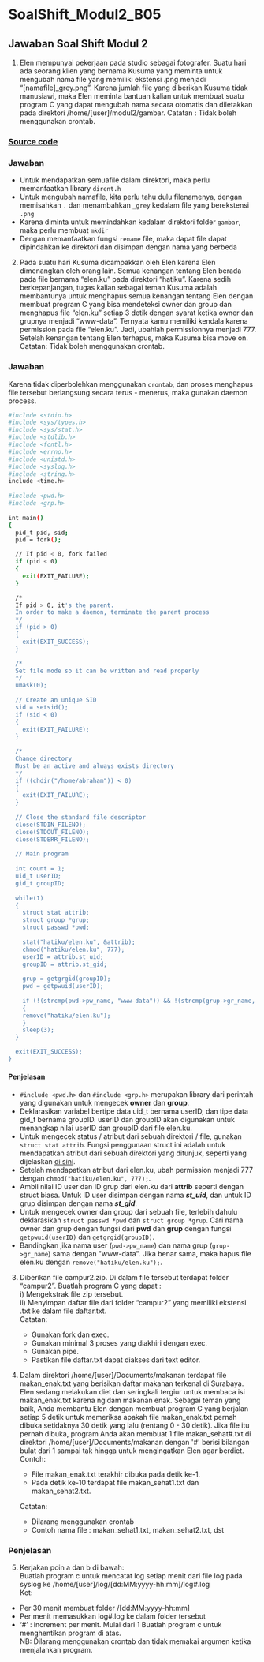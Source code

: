# SoalShift_Modul2_B05
## Jawaban Soal Shift Modul 2

1. Elen mempunyai pekerjaan pada studio sebagai fotografer. Suatu hari ada seorang klien yang bernama Kusuma yang meminta untuk mengubah nama file yang memiliki ekstensi .png menjadi “[namafile]_grey.png”. Karena jumlah file yang diberikan Kusuma tidak manusiawi, maka Elen meminta bantuan kalian untuk membuat suatu program C yang dapat mengubah nama secara otomatis dan diletakkan pada direktori /home/[user]/modul2/gambar. Catatan : Tidak boleh menggunakan crontab.<br>
### [Source code](https://github.com/fandykun/SoalShift_modul2_B05/blob/master/soal1/soal1.c)
### Jawaban
- Untuk mendapatkan semuafile dalam direktori, maka perlu memanfaatkan library `dirent.h`
- Untuk mengubah namafile, kita perlu tahu dulu filenamenya, dengan memisahkan `.` dan menambahkan `_grey` kedalam file yang berekstensi `.png`
- Karena diminta untuk memindahkan kedalam direktori folder `gambar`, maka perlu membuat `mkdir`
- Dengan memanfaatkan fungsi `rename` file, maka dapat file dapat dipindahkan ke direktori dan disimpan dengan nama yang berbeda

2. Pada suatu hari Kusuma dicampakkan oleh Elen karena Elen dimenangkan oleh orang lain. Semua kenangan tentang Elen berada pada file bernama “elen.ku” pada direktori “hatiku”. Karena sedih berkepanjangan, tugas kalian sebagai teman Kusuma adalah membantunya untuk menghapus semua kenangan tentang Elen dengan membuat program C yang bisa mendeteksi owner dan group dan menghapus file “elen.ku” setiap 3 detik dengan syarat ketika owner dan grupnya menjadi “www-data”. Ternyata kamu memiliki kendala karena permission pada file “elen.ku”. Jadi, ubahlah permissionnya menjadi 777. Setelah kenangan tentang Elen terhapus, maka Kusuma bisa move on. Catatan: Tidak boleh menggunakan crontab.

### Jawaban
Karena tidak diperbolehkan menggunakan ```crontab```, dan proses menghapus file tersebut berlangsung secara terus - menerus, maka gunakan daemon process.
```bash
#include <stdio.h>
#include <sys/types.h>
#include <sys/stat.h>
#include <stdlib.h>
#include <fcntl.h>
#include <errno.h>
#include <unistd.h>
#include <syslog.h>
#include <string.h>
include <time.h>
 
#include <pwd.h>
#include <grp.h>
 
int main()
{
  pid_t pid, sid;
  pid = fork();

  // If pid < 0, fork failed
  if (pid < 0)
  {
    exit(EXIT_FAILURE);
  }

  /* 
  If pid > 0, it's the parent.
  In order to make a daemon, terminate the parent process
  */
  if (pid > 0)
  {
    exit(EXIT_SUCCESS);
  }

  /*
  Set file mode so it can be written and read properly
  */
  umask(0);
 
  // Create an unique SID
  sid = setsid();
  if (sid < 0)
  {
    exit(EXIT_FAILURE);
  }
 
  /*
  Change directory
  Must be an active and always exists directory
  */
  if ((chdir("/home/abraham")) < 0)
  {
    exit(EXIT_FAILURE);
  }
 
  // Close the standard file descriptor
  close(STDIN_FILENO);
  close(STDOUT_FILENO);
  close(STDERR_FILENO);
 
  // Main program
    
  int count = 1;
  uid_t userID;
  gid_t groupID;
    
  while(1)
  {
    struct stat attrib;
    struct group *grup;
    struct passwd *pwd;
    
    stat("hatiku/elen.ku", &attrib);
    chmod("hatiku/elen.ku", 777);	
    userID = attrib.st_uid;
    groupID = attrib.st_gid;
    
    grup = getgrgid(groupID);
    pwd = getpwuid(userID);
    
    if (!(strcmp(pwd->pw_name, "www-data")) && !(strcmp(grup->gr_name, "www-data")))
    {
    remove("hatiku/elen.ku");
    }
    sleep(3);
  }

  exit(EXIT_SUCCESS);
}
```
#### Penjelasan
- ```#include <pwd.h>``` dan ```#include <grp.h>``` merupakan library dari perintah yang digunakan untuk mengecek **owner** dan **group**.
- Deklarasikan variabel bertipe data uid_t bernama userID, dan tipe data gid_t bernama groupID. userID dan groupID akan digunakan untuk menangkap nilai userID dan groupID dari file elen.ku.
- Untuk mengecek status / atribut dari sebuah direktori / file, gunakan ```struct stat attrib```. Fungsi penggunaan struct ini adalah untuk mendapatkan atribut dari sebuah direktori yang ditunjuk, seperti yang dijelaskan <a href="https://linux.die.net/man/2/stat">di sini</a>. 
- Setelah mendapatkan atribut dari elen.ku, ubah permission menjadi 777 dengan ```chmod("hatiku/elen.ku", 777);```.
- Ambil nilai ID user dan ID grup dari elen.ku dari **attrib** seperti dengan struct biasa. Untuk ID user disimpan dengan nama ***st_uid***, dan untuk ID grup disimpan dengan nama ***st_gid***. 
- Untuk mengecek owner dan group dari sebuah file, terlebih dahulu deklarasikan ```struct passwd *pwd``` dan ```struct group *grup```. Cari nama owner dan grup dengan fungsi dari **pwd** dan **grup** dengan fungsi ```getpwuid(userID)``` dan ```getgrgid(groupID)```.
- Bandingkan jika nama user (```pwd->pw_name```) dan nama grup (```grup->gr_name```) sama dengan "www-data". Jika benar sama, maka hapus file elen.ku dengan ```remove("hatiku/elen.ku");```.

3. Diberikan file campur2.zip. Di dalam file tersebut terdapat folder “campur2”. Buatlah program C yang dapat : <br>
	i)  Mengekstrak file zip tersebut. <br>
	ii) Menyimpan daftar file dari folder “campur2” yang memiliki ekstensi .txt ke dalam file daftar.txt.<br> 
Catatan:  
	- Gunakan fork dan exec.
	- Gunakan minimal 3 proses yang diakhiri dengan exec.
	- Gunakan pipe.
	- Pastikan file daftar.txt dapat diakses dari text editor.

4. Dalam direktori /home/[user]/Documents/makanan terdapat file makan_enak.txt yang berisikan daftar makanan terkenal di Surabaya. Elen sedang melakukan diet dan seringkali tergiur untuk membaca isi makan_enak.txt karena ngidam makanan enak. Sebagai teman yang baik, Anda membantu Elen dengan membuat program C yang berjalan setiap 5 detik untuk memeriksa apakah file makan_enak.txt pernah dibuka setidaknya 30 detik yang lalu (rentang 0 - 30 detik). Jika file itu pernah dibuka, program Anda akan membuat 1 file makan_sehat#.txt di direktori /home/[user]/Documents/makanan dengan '#' berisi bilangan bulat dari 1 sampai tak hingga untuk mengingatkan Elen agar berdiet.<br>
Contoh:
	- File makan_enak.txt terakhir dibuka pada detik ke-1.
	- Pada detik ke-10 terdapat file makan_sehat1.txt dan makan_sehat2.txt.
	
	Catatan:
	- Dilarang menggunakan crontab
	- Contoh nama file : makan_sehat1.txt, makan_sehat2.txt, dst

### Penjelasan


5. Kerjakan poin a dan b di bawah:<br>
Buatlah program c untuk mencatat log setiap menit dari file log pada syslog ke /home/[user]/log/[dd:MM:yyyy-hh:mm]/log#.log<br>
Ket:
- Per 30 menit membuat folder /[dd:MM:yyyy-hh:mm]
- Per menit memasukkan log#.log ke dalam folder tersebut
- ‘#’ : increment per menit. Mulai dari 1
Buatlah program c untuk menghentikan program di atas.<br>
NB: Dilarang menggunakan crontab dan tidak memakai argumen ketika menjalankan program.

